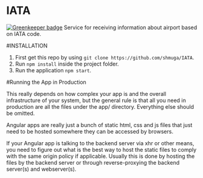 # IATA

[![Greenkeeper badge](https://badges.greenkeeper.io/shmuga/IATA.svg)](https://greenkeeper.io/)
Service for receiving information about airport based on IATA code.

#INSTALLATION 

1. First get this repo by using `git clone https://github.com/shmuga/IATA`.    
2. Run `npm install` inside the project folder. 
3. Run the application `npm start`.

#Running the App in Production

This really depends on how complex your app is and the overall infrastructure of your system, but the general rule is that all you need in production are all the files under the app/ directory. Everything else should be omitted.

Angular apps are really just a bunch of static html, css and js files that just need to be hosted somewhere they can be accessed by browsers.

If your Angular app is talking to the backend server via xhr or other means, you need to figure out what is the best way to host the static files to comply with the same origin policy if applicable. Usually this is done by hosting the files by the backend server or through reverse-proxying the backend server(s) and webserver(s).

